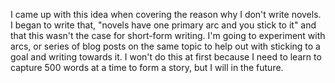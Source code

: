 I came up with this idea when covering the reason why I don't write novels. I began to write that, "novels have one primary arc and you stick to it" and that this wasn't the case for short-form writing. I'm going to experiment with arcs, or series of blog posts on the same topic to help out with sticking to a goal and writing towards it. I won't do this at first because I need to learn to capture 500 words at a time to form a story, but I will in the future.
